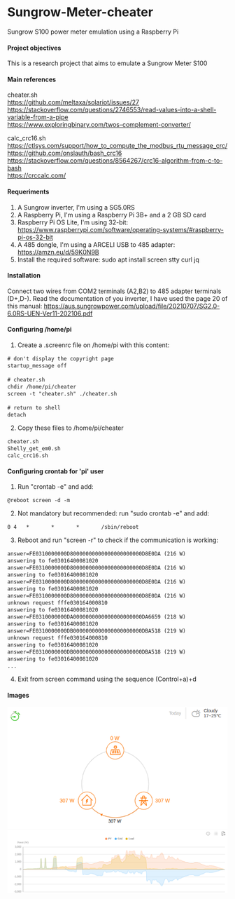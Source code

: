 # Sungrow-Meter-cheater
Sungrow S100 power meter emulation using a Raspberry Pi

#### Project objectives
This is a research project that aims to emulate a Sungrow Meter S100

#### Main references
cheater.sh<br>
https://github.com/meltaxa/solariot/issues/27<br>
https://stackoverflow.com/questions/2746553/read-values-into-a-shell-variable-from-a-pipe<br>
https://www.exploringbinary.com/twos-complement-converter/<br>

calc_crc16.sh<br>
https://ctlsys.com/support/how_to_compute_the_modbus_rtu_message_crc/<br>
https://github.com/onslauth/bash_crc16<br>
https://stackoverflow.com/questions/8564267/crc16-algorithm-from-c-to-bash<br>
https://crccalc.com/<br>

#### Requeriments
1. A Sungrow inverter, I'm using a SG5.0RS
2. A Raspberry Pi, I'm using a Raspberry Pi 3B+ and a 2 GB SD card
3. Raspberry Pi OS Lite, I'm using 32-bit: https://www.raspberrypi.com/software/operating-systems/#raspberry-pi-os-32-bit
4. A 485 dongle, I'm using a ARCELI USB to 485 adapter: https://amzn.eu/d/59K0N9B
5. Install the required software: sudo apt install screen stty curl jq

#### Installation
Connect two wires from COM2 terminals (A2,B2) to 485 adapter terminals (D+,D-). Read the documentation of you inverter, I have used the page 20 of this manual:  https://aus.sungrowpower.com/upload/file/20210707/SG2.0-6.0RS-UEN-Ver11-202106.pdf

#### Configuring /home/pi
1. Create a .screenrc file on /home/pi with this content:
```
# don't display the copyright page
startup_message off

# cheater.sh
chdir /home/pi/cheater
screen -t "cheater.sh" ./cheater.sh

# return to shell
detach
```

2. Copy these files to /home/pi/cheater
```
cheater.sh
Shelly_get_em0.sh
calc_crc16.sh
```

#### Configuring crontab for 'pi' user
1. Run "crontab -e" and add:
```
@reboot screen -d -m
```

2. Not mandatory but recommended: run "sudo crontab -e" and add:
```
0 4   *       *       *       /sbin/reboot
```

3. Reboot and run "screen -r" to check if the communication is working:
```
answer=FE0310000000D80000000000000000000000D8E0DA (216 W)
answering to fe03016400081020
answer=FE0310000000D80000000000000000000000D8E0DA (216 W)
answering to fe03016400081020
answer=FE0310000000D80000000000000000000000D8E0DA (216 W)
answering to fe03016400081020
answer=FE0310000000D80000000000000000000000D8E0DA (216 W)
unknown request fffe030164000810
answering to fe03016400081020
answer=FE0310000000DA0000000000000000000000DA6659 (218 W)
answering to fe03016400081020
answer=FE0310000000DB0000000000000000000000DBA518 (219 W)
unknown request fffe030164000810
answering to fe03016400081020
answer=FE0310000000DB0000000000000000000000DBA518 (219 W)
answering to fe03016400081020
...
```

4. Exit from screen command using the sequence (Control+a)+d

#### Images
<img src="consumption.png" title="consumption">
<img src="trend.png" title="trend">
